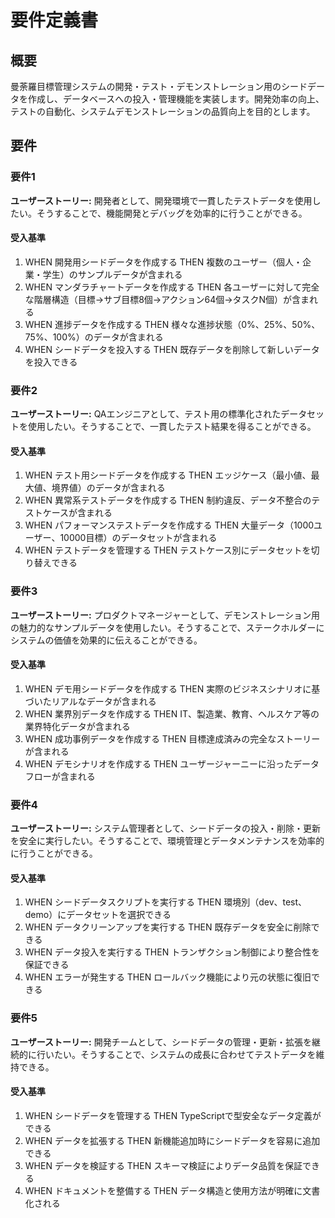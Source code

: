 # 要件定義書

## 概要

曼荼羅目標管理システムの開発・テスト・デモンストレーション用のシードデータを作成し、データベースへの投入・管理機能を実装します。開発効率の向上、テストの自動化、システムデモンストレーションの品質向上を目的とします。

## 要件

### 要件1

**ユーザーストーリー:** 開発者として、開発環境で一貫したテストデータを使用したい。そうすることで、機能開発とデバッグを効率的に行うことができる。

#### 受入基準

1. WHEN 開発用シードデータを作成する THEN 複数のユーザー（個人・企業・学生）のサンプルデータが含まれる
2. WHEN マンダラチャートデータを作成する THEN 各ユーザーに対して完全な階層構造（目標→サブ目標8個→アクション64個→タスクN個）が含まれる
3. WHEN 進捗データを作成する THEN 様々な進捗状態（0%、25%、50%、75%、100%）のデータが含まれる
4. WHEN シードデータを投入する THEN 既存データを削除して新しいデータを投入できる

### 要件2

**ユーザーストーリー:** QAエンジニアとして、テスト用の標準化されたデータセットを使用したい。そうすることで、一貫したテスト結果を得ることができる。

#### 受入基準

1. WHEN テスト用シードデータを作成する THEN エッジケース（最小値、最大値、境界値）のデータが含まれる
2. WHEN 異常系テストデータを作成する THEN 制約違反、データ不整合のテストケースが含まれる
3. WHEN パフォーマンステストデータを作成する THEN 大量データ（1000ユーザー、10000目標）のデータセットが含まれる
4. WHEN テストデータを管理する THEN テストケース別にデータセットを切り替えできる

### 要件3

**ユーザーストーリー:** プロダクトマネージャーとして、デモンストレーション用の魅力的なサンプルデータを使用したい。そうすることで、ステークホルダーにシステムの価値を効果的に伝えることができる。

#### 受入基準

1. WHEN デモ用シードデータを作成する THEN 実際のビジネスシナリオに基づいたリアルなデータが含まれる
2. WHEN 業界別データを作成する THEN IT、製造業、教育、ヘルスケア等の業界特化データが含まれる
3. WHEN 成功事例データを作成する THEN 目標達成済みの完全なストーリーが含まれる
4. WHEN デモシナリオを作成する THEN ユーザージャーニーに沿ったデータフローが含まれる

### 要件4

**ユーザーストーリー:** システム管理者として、シードデータの投入・削除・更新を安全に実行したい。そうすることで、環境管理とデータメンテナンスを効率的に行うことができる。

#### 受入基準

1. WHEN シードデータスクリプトを実行する THEN 環境別（dev、test、demo）にデータセットを選択できる
2. WHEN データクリーンアップを実行する THEN 既存データを安全に削除できる
3. WHEN データ投入を実行する THEN トランザクション制御により整合性を保証できる
4. WHEN エラーが発生する THEN ロールバック機能により元の状態に復旧できる

### 要件5

**ユーザーストーリー:** 開発チームとして、シードデータの管理・更新・拡張を継続的に行いたい。そうすることで、システムの成長に合わせてテストデータを維持できる。

#### 受入基準

1. WHEN シードデータを管理する THEN TypeScriptで型安全なデータ定義ができる
2. WHEN データを拡張する THEN 新機能追加時にシードデータを容易に追加できる
3. WHEN データを検証する THEN スキーマ検証によりデータ品質を保証できる
4. WHEN ドキュメントを整備する THEN データ構造と使用方法が明確に文書化される

